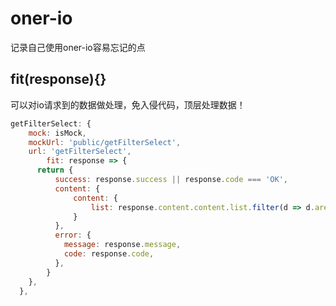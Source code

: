 # oner-io

记录自己使用oner-io容易忘记的点

## fit(response){}

可以对io请求到的数据做处理，免入侵代码，顶层处理数据！

```js
getFilterSelect: {
    mock: isMock,
    mockUrl: 'public/getFilterSelect',
    url: 'getFilterSelect',
		fit: response => {
      return {
		  success: response.success || response.code === 'OK',
		  content: {
			  content: {
				  list: response.content.content.list.filter(d => d.areaId && d.cityId && d.provinceId && d.villageId),
			  }
		  },
		  error: {
			message: response.message,
			code: response.code,
		  },
		}
    },
  },
```


